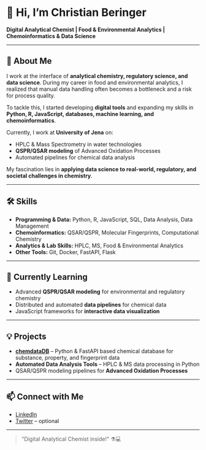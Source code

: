 # 👋 Hi, I’m Christian Beringer
**Digital Analytical Chemist | Food & Environmental Analytics | Chemoinformatics & Data Science**

---

## 🔬 About Me
I work at the interface of **analytical chemistry, regulatory science, and data science**. During my career in food and environmental analytics, I realized that manual data handling often becomes a bottleneck and a risk for process quality.  

To tackle this, I started developing **digital tools** and expanding my skills in **Python, R, JavaScript, databases, machine learning, and chemoinformatics**.  

Currently, I work at **University of Jena** on:
- HPLC & Mass Spectrometry in water technologies  
- **QSPR/QSAR modeling** of Advanced Oxidation Processes  
- Automated pipelines for chemical data analysis  

My fascination lies in **applying data science to real-world, regulatory, and societal challenges in chemistry**.

---

## 🛠 Skills
- **Programming & Data:** Python, R, JavaScript, SQL, Data Analysis, Data Management  
- **Chemoinformatics:** QSAR/QSPR, Molecular Fingerprints, Computational Chemistry  
- **Analytics & Lab Skills:** HPLC, MS, Food & Environmental Analytics  
- **Other Tools:** Git, Docker, FastAPI, Flask  

---

## 🌱 Currently Learning
- Advanced **QSPR/QSAR modeling** for environmental and regulatory chemistry  
- Distributed and automated **data pipelines** for chemical data  
- JavaScript frameworks for **interactive data visualization**  

---

## 💡 Projects
- **[chemdataDB](https://github.com/StructoNaut_Service/chemdataDB)** – Python & FastAPI based chemical database for substance, property, and fingerprint data  
- **Automated Data Analysis Tools** – HPLC & MS data processing in Python  
- QSAR/QSPR modeling pipelines for **Advanced Oxidation Processes**  

---

## 📫 Connect with Me
- [LinkedIn](https://www.linkedin.com/in/christian-beringer)  
- [Twitter](https://twitter.com/) – optional  

---

> "Digital Analytical Chemist inside!" ⚗️💻
